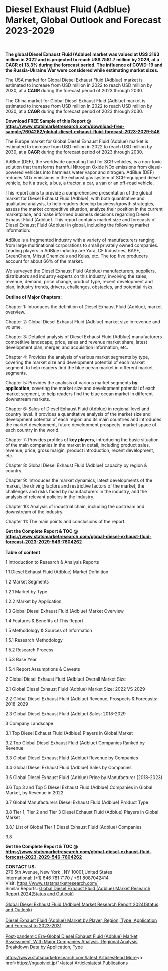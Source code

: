 <h1>Diesel Exhaust Fluid (Adblue) Market, Global Outlook and Forecast 2023-2029</h1><br/><p><strong>The global Diesel Exhaust Fluid (Adblue) market was valued at US$ 3163 million in 2022 and is projected to reach US$ 7581.7 million by 2029, at a <strong>CAGR</strong> of 13.3% during the forecast period. The influence of COVID-19 and the Russia-Ukraine War were considered while estimating market sizes.</strong></p><p>The USA market for Global Diesel Exhaust Fluid (Adblue) market is estimated to increase from USD million in 2022 to reach USD million by 2030, at a <strong>CAGR</strong> during the forecast period of 2023 through 2030.</p><p>The China market for Global Diesel Exhaust Fluid (Adblue) market is estimated to increase from USD million in 2022 to reach USD million by 2030, at a <strong>CAGR</strong> during the forecast period of 2023 through 2030.</p><p><strong>Download FREE Sample of this Report @ <a href="https://www.statsmarketresearch.com/download-free-sample/7604262/global-diesel-exhaust-fluid-forecast-2023-2029-546">https://www.statsmarketresearch.com/download-free-sample/7604262/global-diesel-exhaust-fluid-forecast-2023-2029-546</a></strong></p><p>The Europe market for Global Diesel Exhaust Fluid (Adblue) market is estimated to increase from USD million in 2022 to reach USD million by 2030, at a <strong>CAGR</strong> during the forecast period of 2023 through 2030.</p><p>AdBlue (DEF), the worldwide operating fluid for SCR vehicles, is a non-toxic solution that transforms harmful Nitrogen Oxide NOx emissions from diesel-powered vehicles into harmless water vapor and nitrogen. AdBlue (DEF) reduces NOx emissions in the exhaust gas system of SCR-equipped diesel vehicle, be it a truck, a bus, a tractor, a car, a van or an off-road vehicle.</p><p>This report aims to provide a comprehensive presentation of the global market for Diesel Exhaust Fluid (Adblue), with both quantitative and qualitative analysis, to help readers develop business/growth strategies, assess the market competitive situation, analyze their position in the current marketplace, and make informed business decisions regarding Diesel Exhaust Fluid (Adblue). This report contains market size and forecasts of Diesel Exhaust Fluid (Adblue) in global, including the following market information:</p><p>AdBlue is a fragmented industry with a variety of manufacturers ranging from large multinational corporations to small privately owned companies. Leading players in AdBlue industry are Yara, CF Industries, BASF, GreenChem, Mitsui Chemicals and Kelas, etc. The top five producers account for about 66% of the market.</p><p>We surveyed the Diesel Exhaust Fluid (Adblue) manufacturers, suppliers, distributors and industry experts on this industry, involving the sales, revenue, demand, price change, product type, recent development and plan, industry trends, drivers, challenges, obstacles, and potential risks.</p><p><strong>Outline of Major Chapters:</strong></p><p>Chapter 1: Introduces the definition of Diesel Exhaust Fluid (Adblue), market overview.</p><p>Chapter 2: Global Diesel Exhaust Fluid (Adblue) market size in revenue and volume.</p><p>Chapter 3: Detailed analysis of Diesel Exhaust Fluid (Adblue) manufacturers competitive landscape, price, sales and revenue market share, latest development plan, merger, and acquisition information, etc.</p><p>Chapter 4: Provides the analysis of various market segments by type, covering the market size and development potential of each market segment, to help readers find the blue ocean market in different market segments.</p><p>Chapter 5: Provides the analysis of various market segments <strong>by application</strong>, covering the market size and development potential of each market segment, to help readers find the blue ocean market in different downstream markets.</p><p>Chapter 6: Sales of Diesel Exhaust Fluid (Adblue) in regional level and country level. It provides a quantitative analysis of the market size and development potential of each region and its main countries and introduces the market development, future development prospects, market space of each country in the world.</p><p>Chapter 7: Provides profiles of <strong>key players</strong>, introducing the basic situation of the main companies in the market in detail, including product sales, revenue, price, gross margin, product introduction, recent development, etc.</p><p>Chapter 8: Global Diesel Exhaust Fluid (Adblue) capacity by region & country.</p><p>Chapter 9: Introduces the market dynamics, latest developments of the market, the driving factors and restrictive factors of the market, the challenges and risks faced by manufacturers in the industry, and the analysis of relevant policies in the industry.</p><p>Chapter 10: Analysis of industrial chain, including the upstream and downstream of the industry.</p><p>Chapter 11: The main points and conclusions of the report.</p><div><b>Get the Complete Report & TOC @ <a href="https://www.statsmarketresearch.com/global-diesel-exhaust-fluid-forecast-2023-2029-546-7604262">https://www.statsmarketresearch.com/global-diesel-exhaust-fluid-forecast-2023-2029-546-7604262</a></b></div><br><b>Table of content</b><p>1 Introduction to Research & Analysis Reports<br />
 
  1.1 Diesel Exhaust Fluid (Adblue) Market Definition<br />
 
  1.2 Market Segments<br />
 
  1.2.1 Market by Type<br />
 
  1.2.2 Market by Application<br />
 
  1.3 Global Diesel Exhaust Fluid (Adblue) Market Overview<br />
 
  1.4 Features & Benefits of This Report<br />
 
  1.5 Methodology & Sources of Information<br />
 
  1.5.1 Research Methodology<br />
 
  1.5.2 Research Process<br />
 
  1.5.3 Base Year<br />
 
  1.5.4 Report Assumptions & Caveats<br />
 
 2 Global Diesel Exhaust Fluid (Adblue) Overall Market Size<br />
 
  2.1 Global Diesel Exhaust Fluid (Adblue) Market Size: 2022 VS 2029<br />
 
  2.2 Global Diesel Exhaust Fluid (Adblue) Revenue, Prospects & Forecasts: 2018-2029<br />
 
  2.3 Global Diesel Exhaust Fluid (Adblue) Sales: 2018-2029<br />
 
 3 Company Landscape<br />
 
  3.1 Top Diesel Exhaust Fluid (Adblue) Players in Global Market<br />
 
  3.2 Top Global Diesel Exhaust Fluid (Adblue) Companies Ranked by Revenue<br />
 
  3.3 Global Diesel Exhaust Fluid (Adblue) Revenue by Companies<br />
 
  3.4 Global Diesel Exhaust Fluid (Adblue) Sales by Companies<br />
 
  3.5 Global Diesel Exhaust Fluid (Adblue) Price by Manufacturer (2018-2023)<br />
 
  3.6 Top 3 and Top 5 Diesel Exhaust Fluid (Adblue) Companies in Global Market, by Revenue in 2022<br />
 
  3.7 Global Manufacturers Diesel Exhaust Fluid (Adblue) Product Type<br />
 
  3.8 Tier 1, Tier 2 and Tier 3 Diesel Exhaust Fluid (Adblue) Players in Global Market<br />
 
  3.8.1 List of Global Tier 1 Diesel Exhaust Fluid (Adblue) Companies<br />
 
  3.8<br><div><b>Get the Complete Report & TOC @ <a href="https://www.statsmarketresearch.com/global-diesel-exhaust-fluid-forecast-2023-2029-546-7604262">https://www.statsmarketresearch.com/global-diesel-exhaust-fluid-forecast-2023-2029-546-7604262</a></b></div></p> <b>CONTACT US:</b><br>276 5th Avenue, New York , NY 10001,United States<br>International: (+1) 646 781 7170 / +91 8087042414<br>Visit: <a href="https://www.statsmarketresearch.com/">https://www.statsmarketresearch.com/</a><br>Similar Reports: <a href="https://www.statsmarketresearch.com/global-diesel-exhaust-fluid-forecast-2023-2029-546-7604262">Global Diesel Exhaust Fluid (Adblue) Market Research Report 2024(Status and Outlook)</a><br/><br/><a href="https://www.statsmarketresearch.com/global-diesel-exhaust-fluid-forecast-2023-2029-546-7604262">Global Diesel Exhaust Fluid (Adblue) Market Research Report 2024(Status and Outlook)</a><br/><br/><a href="https://www.statsmarketresearch.com/global-diesel-exhaust-fluid-forecast-2023-2029-546-7604262">Diesel Exhaust Fluid (Adblue) Market by Player, Region, Type, Application and Forecast to 2023-2031 </a><br/><br/><a href="https://www.statsmarketresearch.com/global-diesel-exhaust-fluid-forecast-2023-2029-546-7604262">Post-pandemic Era-Global Diesel Exhaust Fluid (Adblue) Market Assessment, With Major Companies Analysis, Regional Analysis, Breakdown Data by Application, Type</a><br/><br/><a href="https://gyeongbokgung.com">https://www.statsmarketresearch.com/</a><a href="https://hallyeomaritime.com">latest Articles</a><a href="https://jingwansa.com">Read More</a><a href=https://nguoiviet.jp/">latest Articles</a><a href="https://www.intelmarketresearch.com/">latest Publications</a>